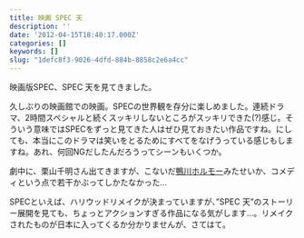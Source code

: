 ```yaml
---
title: 映画 SPEC 天
description: ''
date: '2012-04-15T18:40:17.000Z'
categories: []
keywords: []
slug: "1defc8f3-9026-4dfd-884b-8858c2e6a4cc"
---
```

映画版SPEC、SPEC 天を見てきました。

久しぶりの映画館での映画。SPECの世界観を存分に楽しめました。連続ドラマ、2時間スペシャルと続くスッキリしないところがスッキリできた(?)感じ。そういう意味ではSPECをずっと見てきた人はぜひ見ておきたい作品ですね。にしても、本当にこのドラマは笑いをとるためにすべてをなげうっている感じもしますね。あれ、何回NGだしたんだろうってシーンもいくつか。

劇中に、栗山千明さん出てきますが、こないだ[鴨川ホルモー](/2012/04/kamogwa-horumoo.html)みたせいか、コメディという点で若干かぶってしかたなかった…

SPECといえば、ハリウッドリメイクが決まっていますが、”SPEC 天”のストーリー展開を見ても、ちょっとアクションすぎる作品になる気がします…。リメイクされたものが日本に入ってくるか分かりませんが、さてはて。